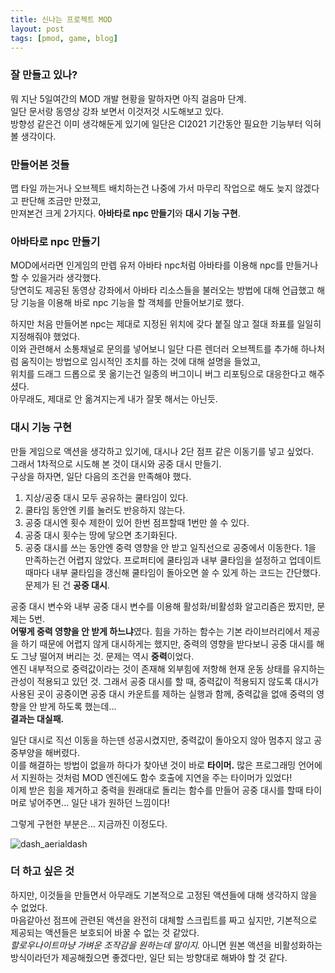 ```yaml
---
title: 신나는 프로젝트 MOD
layout: post
tags: [pmod, game, blog]
---
```

### 잘 만들고 있나?
뭐 지난 5일여간의 MOD 개발 현황을 말하자면 아직 걸음마 단계.  
일단 문서랑 동영상 강좌 보면서 이것저것 시도해보고 있다.  
방향성 같은건 이미 생각해둔게 있기에 일단은 CI2021 기간동안 필요한 기능부터 익혀볼 생각이다.
### 만들어본 것들
맵 타일 까는거나 오브젝트 배치하는건 나중에 가서 마무리 작업으로 해도 늦지 않겠다고 판단해 조금만 만졌고,  
만져본건 크게 2가지다.
**아바타로 npc 만들기**와 **대시 기능 구현**.
### 아바타로 npc 만들기
MOD에서라면 인게임의 만렙 유저 아바타 npc처럼 아바타를 이용해 npc를 만들거나 할 수 있을거라 생각했다.  
당연히도 제공된 동영상 강좌에서 아바타 리소스들을 불러오는 방법에 대해 언급했고 해당 기능을 이용해 바로 npc 기능을 할 객체를 만들어보기로 했다.  

하지만 처음 만들어본 npc는 제대로 지정된 위치에 갖다 붙질 않고 절대 좌표를 일일히 지정해줘야 했었다.  
이와 관련해서 소통채널로 문의를 넣어보니 일단 다른 렌더러 오브젝트를 추가해 하나처럼 움직이는 방법으로 임시적인 조치를 하는 것에 대해 설명을 들었고,  
위치를 드래그 드롭으로 못 옮기는건 일종의 버그이니 버그 리포팅으로 대응한다고 해주셨다.  
아무래도, 제대로 안 옮겨지는게 내가 잘못 해서는 아닌듯.
### 대시 기능 구현
만들 게임으로 액션을 생각하고 있기에, 대시나 2단 점프 같은 이동기를 넣고 싶었다.  
그래서 1차적으로 시도해 본 것이 대시와 공중 대시 만들기.  
구상을 하자면, 일단 다음의 조건을 만족해야 했다.
1. 지상/공중 대시 모두 공유하는 쿨타임이 있다.
2. 쿨타임 동안엔 키를 눌러도 반응하지 않는다.
3. 공중 대시엔 횟수 제한이 있어 한번 점프할때 1번만 쓸 수 있다.
4. 공중 대시 횟수는 땅에 닿으면 초기화된다.
5. 공중 대시를 쓰는 동안엔 중력 영향을 안 받고 일직선으로 공중에서 이동한다.
1을 만족하는건 어렵지 않았다. 프로퍼티에 쿨타임과 내부 쿨타임을 설정하고 업데이트 때마다 내부 쿨타임을 갱신해 쿨타임이 돌아오면 쓸 수 있게 하는 코드는 간단했다.  
문제가 된 건 **공중 대시**.

공중 대시 변수와 내부 공중 대시 변수를 이용해 활성화/비활성화 알고리즘은 짰지만, 문제는 5번.  
**어떻게 중력 영향을 안 받게 하느냐**였다.
힘을 가하는 함수는 기본 라이브러리에서 제공을 하기 때문에 어렵지 않게 대시하게는 했지만, 중력의 영향을 받다보니 공중 대시를 해도 그냥 떨어져 버리는 것.
문제는 역시 **중력**이었다.  
엔진 내부적으로 중력값이라는 것이 존재해 외부힘에 저항해 현재 운동 상태를 유지하는 관성이 적용되고 있던 것.
그래서 공중 대시를 할 때, 중력값이 적용되지 않도록 대시가 사용된 곳이 공중이면 공중 대시 카운트를 제하는 실행과 함께, 중력값을 없애 중력의 영향을 안 받게 하도록 했는데...  
**결과는 대실패.**

일단 대시로 직선 이동을 하는덴 성공시켰지만, 중력값이 돌아오지 않아 멈추지 않고 공중부양을 해버렸다.  
이를 해결하는 방법이 없을까 하다가 찾아낸 것이 바로 **타이머.**
많은 프로그래밍 언어에서 지원하는 것처럼 MOD 엔진에도 함수 호출에 지연을 주는 타이머가 있었다!  
이제 받은 힘을 제거하고 중력을 원래대로 돌리는 함수를 만들어 공중 대시를 할때 타이머로 넣어주면... 일단 내가 원하던 느낌이다!

그렇게 구현한 부분은... 지금까진 이정도다.

![dash_aerialdash](https://user-images.githubusercontent.com/43718966/142793068-6a7c929d-9d78-4976-9b1b-797304b946d3.gif)
### 더 하고 싶은 것
하지만, 이것들을 만들면서 아무래도 기본적으로 고정된 액션들에 대해 생각하지 않을 수 없었다.  
마음같아선 점프에 관련된 액션을 완전히 대체할 스크립트를 짜고 싶지만, 기본적으로 제공되는 액션들은 보호되어 바꿀 수 없는 것 같았다.  
*할로우나이트마냥 가벼운 조작감을 원하는데 말이지.*
아니면 원본 액션을 비활성화하는 방식이라던가 제공해줬으면 좋겠다만, 일단 되는 방향대로 해봐야 할 것 같다.

